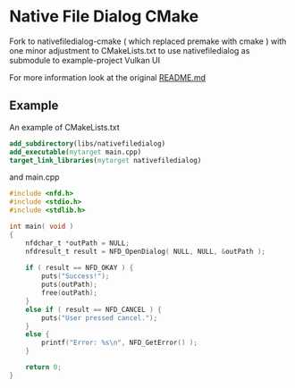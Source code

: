 # Native File Dialog CMake

Fork to nativefiledialog-cmake ( which replaced premake with cmake ) with one minor adjustment to CMakeLists.txt to use nativefiledialog as submodule to example-project Vulkan UI

For more information look at the original [README.md](https://github.com/mlabbe/nativefiledialog/blob/5cfe5002eb0fac1e49777a17dec70134147931e2/README.md)

## Example

An example of CMakeLists.txt

```cmake
add_subdirectory(libs/nativefiledialog)
add_executable(mytarget main.cpp)
target_link_libraries(mytarget nativefiledialog)
```

and main.cpp

```C
#include <nfd.h>
#include <stdio.h>
#include <stdlib.h>

int main( void )
{
    nfdchar_t *outPath = NULL;
    nfdresult_t result = NFD_OpenDialog( NULL, NULL, &outPath );
        
    if ( result == NFD_OKAY ) {
        puts("Success!");
        puts(outPath);
        free(outPath);
    }
    else if ( result == NFD_CANCEL ) {
        puts("User pressed cancel.");
    }
    else {
        printf("Error: %s\n", NFD_GetError() );
    }

    return 0;
}
```

